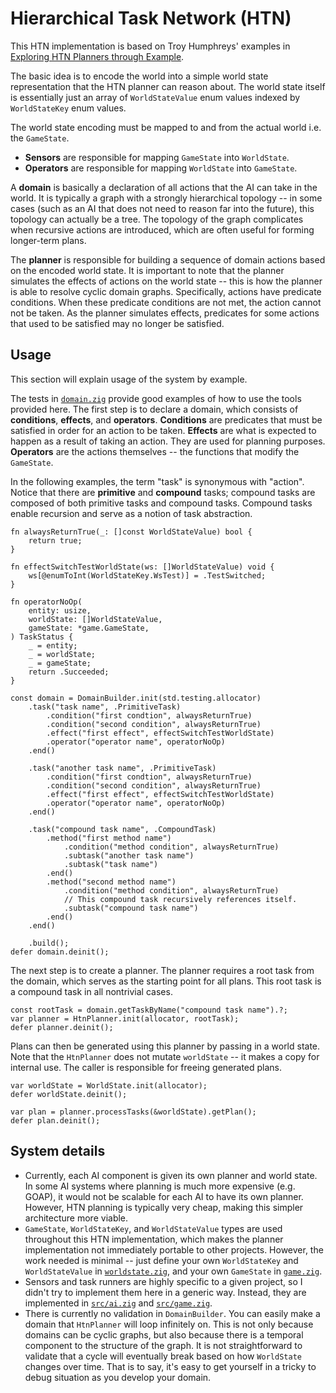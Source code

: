 # Hierarchical Task Network (HTN)

This HTN implementation is based on Troy Humphreys' examples in [Exploring HTN Planners through Example](https://www.gameaipro.com/GameAIPro/GameAIPro_Chapter12_Exploring_HTN_Planners_through_Example.pdf).

The basic idea is to encode the world into a simple world state representation that the HTN planner can reason about.
The world state itself is essentially just an array of `WorldStateValue` enum values indexed by `WorldStateKey` enum values.

The world state encoding must be mapped to and from the actual world i.e. the `GameState`.
- **Sensors** are responsible for mapping `GameState` into `WorldState`.
- **Operators** are responsible for mapping `WorldState` into `GameState`.

A **domain** is basically a declaration of all actions that the AI can take in the world.
It is typically a graph with a strongly hierarchical topology -- in some cases (such as an AI that does not need to reason far into the future), this topology can actually be a tree. 
The topology of the graph complicates when recursive actions are introduced, which are often useful for forming longer-term plans.

The **planner** is responsible for building a sequence of domain actions based on the encoded world state.
It is important to note that the planner simulates the effects of actions on the world state -- this is how the planner is able to resolve cyclic domain graphs.
Specifically, actions have predicate conditions.
When these predicate conditions are not met, the action cannot not be taken.
As the planner simulates effects, predicates for some actions that used to be satisfied may no longer be satisfied.


## Usage
This section will explain usage of the system by example.

The tests in [`domain.zig`](./domain.zig) provide good examples of how to use the tools provided here.
The first step is to declare a domain, which consists of **conditions**, **effects**, and **operators**.
**Conditions** are predicates that must be satisfied in order for an action to be taken.
**Effects** are what is expected to happen as a result of taking an action. They are used for planning purposes.
**Operators** are the actions themselves -- the functions that modify the `GameState`.

In the following examples, the term "task" is synonymous with "action".
Notice that there are **primitive** and **compound** tasks; compound tasks are composed of both primitive tasks and compound tasks.
Compound tasks enable recursion and serve as a notion of task abstraction.
```zig
fn alwaysReturnTrue(_: []const WorldStateValue) bool {
    return true;
}

fn effectSwitchTestWorldState(ws: []WorldStateValue) void {
    ws[@enumToInt(WorldStateKey.WsTest)] = .TestSwitched;
}

fn operatorNoOp(
    entity: usize, 
    worldState: []WorldStateValue, 
    gameState: *game.GameState,
) TaskStatus {
    _ = entity;
    _ = worldState;
    _ = gameState;
    return .Succeeded;
}

const domain = DomainBuilder.init(std.testing.allocator)
    .task("task name", .PrimitiveTask)
        .condition("first condtion", alwaysReturnTrue)
        .condition("second condition", alwaysReturnTrue)
        .effect("first effect", effectSwitchTestWorldState)
        .operator("operator name", operatorNoOp)
    .end()

    .task("another task name", .PrimitiveTask)
        .condition("first condtion", alwaysReturnTrue)
        .condition("second condition", alwaysReturnTrue)
        .effect("first effect", effectSwitchTestWorldState)
        .operator("operator name", operatorNoOp)
    .end()

    .task("compound task name", .CompoundTask)
        .method("first method name")
            .condition("method condition", alwaysReturnTrue)
            .subtask("another task name")
            .subtask("task name")
        .end()
        .method("second method name")
            .condition("method condition", alwaysReturnTrue)
            // This compound task recursively references itself.
            .subtask("compound task name")
        .end()
    .end()

    .build();
defer domain.deinit();
```

The next step is to create a planner.
The planner requires a root task from the domain, which serves as the starting point for all plans.
This root task is a compound task in all nontrivial cases.
```zig
const rootTask = domain.getTaskByName("compound task name").?;
var planner = HtnPlanner.init(allocator, rootTask);
defer planner.deinit();
```

Plans can then be generated using this planner by passing in a world state.
Note that the `HtnPlanner` does not mutate `worldState` -- it makes a copy for internal use.
The caller is responsible for freeing generated plans.
```zig
var worldState = WorldState.init(allocator);
defer worldState.deinit();

var plan = planner.processTasks(&worldState).getPlan();
defer plan.deinit();
```


## System details
- Currently, each AI component is given its own planner and world state. In some AI systems where planning is much more expensive (e.g. GOAP), it would not be scalable for each AI to have its own planner. However, HTN planning is typically very cheap, making this simpler architecture more viable.
- `GameState`, `WorldStateKey`, and `WorldStateValue` types are used throughout this HTN implementation, which makes the planner implementation not immediately portable to other projects. However, the work needed is minimal -- just define your own `WorldStateKey` and `WorldStateValue` in [`worldstate.zig`](./worldstate.zig), and your own `GameState` in [`game.zig`](../game.zig).
- Sensors and task runners are highly specific to a given project, so I didn't try to implement them here in a generic way. Instead, they are implemented in [`src/ai.zig`](../ai.zig) and [`src/game.zig`](../game.zig). 
- There is currently no validation in `DomainBuilder`. You can easily make a domain that `HtnPlanner` will loop infinitely on. This is not only because domains can be cyclic graphs, but also because there is a temporal component to the structure of the graph. It is not straightforward to validate that a cycle will eventually break based on how `WorldState` changes over time. That is to say, it's easy to get yourself in a tricky to debug situation as you develop your domain.